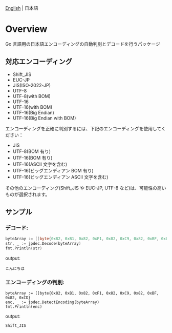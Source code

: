[English](./README.md) | 日本語

# Overview

Go 言語用の日本語エンコーディングの自動判別とデコードを行うパッケージ

## 対応エンコーディング

- Shift_JIS
- EUC-JP
- JIS(ISO-2022-JP)
- UTF-8
- UTF-8(with BOM)
- UTF-16
- UTF-16(with BOM)
- UTF-16(Big Endian)
- UTF-16(Big Endian with BOM)

エンコーディングを正確に判別するには、下記のエンコーディングを使用してください：

- JIS
- UTF-8(BOM 有り)
- UTF-16(BOM 有り)
- UTF-16(ASCII 文字を含む)
- UTF-16(ビッグエンディアン BOM 有り)
- UTF-16(ビッグエンディアン ASCII 文字を含む)

その他のエンコーディング(Shift_JIS や EUC-JP, UTF-8 など)は、可能性の高いものが選択されます。

## サンプル

### デコード:

```go
byteArray := []byte{0x82, 0xB1, 0x82, 0xF1, 0x82, 0xC9, 0x82, 0xBF, 0x82, 0xCD}
str, _ := jpdec.Decode(byteArray)
fmt.Println(str)
```

output:

```
こんにちは
```

### エンコーディングの判別:

```
byteArray := []byte{0x82, 0xB1, 0x82, 0xF1, 0x82, 0xC9, 0x82, 0xBF, 0x82, 0xCD}
enc, _ := jpdec.DetectEncoding(byteArray)
fmt.Println(enc)
```

output:

```
Shift_JIS
```
